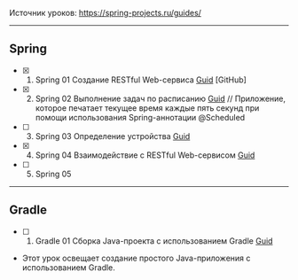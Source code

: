 Источник уроков: https://spring-projects.ru/guides/

----
## Spring

- [X] 1. Spring 01 Создание RESTful Web-сервиса [Guid](https://spring-projects.ru/guides/rest-service/) [GitHub]
- [X] 2. Spring 02 Выполнение задач по расписанию [Guid](https://spring-projects.ru/guides/scheduling-tasks/)
// Приложение, которое печатает текущее время каждые пять секунд при помощи использования Spring-аннотации @Scheduled
- [ ] 3. Spring 03 Определение устройства [Guid](https://spring-projects.ru/guides/device-detection/)
- [X] 4. Spring 04 Взаимодействие с RESTful Web-сервисом [Guid](https://spring-projects.ru/guides/consuming-rest/)
- [ ] 5. Spring 05 

----
## Gradle

- [ ] 1. Gradle 01 Сборка Java-проекта с использованием Gradle [Guid](https://spring-projects.ru/guides/gradle/) 
- Этот урок освещает создание простого Java-приложения с использованием Gradle.
